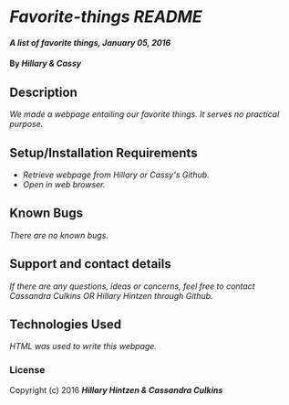 # _Favorite-things README_

#### _A list of favorite things, January 05, 2016_

#### By _**Hillary & Cassy**_

## Description

_We made a webpage entailing our favorite things. It serves no practical purpose._

## Setup/Installation Requirements

* _Retrieve webpage from Hillary or Cassy's Github._
* _Open in web browser._

## Known Bugs

_There are no known bugs._

## Support and contact details

_If there are any questions, ideas or concerns, feel free to contact Cassandra Culkins OR Hillary Hintzen through Github._

## Technologies Used

_HTML was used to write this webpage._

### License

Copyright (c) 2016 **_Hillary Hintzen & Cassandra Culkins_**
